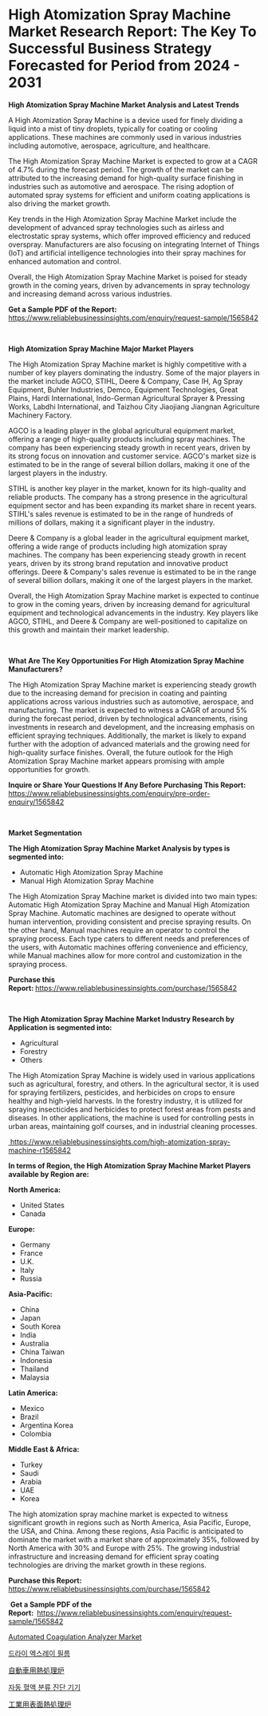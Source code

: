 <p><h1>High Atomization Spray Machine Market Research Report: The Key To Successful Business Strategy Forecasted for Period from 2024 - 2031</h1></p><p><strong>High Atomization Spray Machine Market Analysis and Latest Trends</strong></p>
<p><p>A High Atomization Spray Machine is a device used for finely dividing a liquid into a mist of tiny droplets, typically for coating or cooling applications. These machines are commonly used in various industries including automotive, aerospace, agriculture, and healthcare.</p><p>The High Atomization Spray Machine Market is expected to grow at a CAGR of 4.7% during the forecast period. The growth of the market can be attributed to the increasing demand for high-quality surface finishing in industries such as automotive and aerospace. The rising adoption of automated spray systems for efficient and uniform coating applications is also driving the market growth.</p><p>Key trends in the High Atomization Spray Machine Market include the development of advanced spray technologies such as airless and electrostatic spray systems, which offer improved efficiency and reduced overspray. Manufacturers are also focusing on integrating Internet of Things (IoT) and artificial intelligence technologies into their spray machines for enhanced automation and control.</p><p>Overall, the High Atomization Spray Machine Market is poised for steady growth in the coming years, driven by advancements in spray technology and increasing demand across various industries.</p></p>
<p><strong>Get a Sample PDF of the Report:&nbsp;</strong> <a href="https://www.reliablebusinessinsights.com/enquiry/request-sample/1565842">https://www.reliablebusinessinsights.com/enquiry/request-sample/1565842</a></p>
<p>&nbsp;</p>
<p><strong>High Atomization Spray Machine Major Market Players</strong></p>
<p><p>The High Atomization Spray Machine market is highly competitive with a number of key players dominating the industry. Some of the major players in the market include AGCO, STIHL, Deere & Company, Case IH, Ag Spray Equipment, Buhler Industries, Demco, Equipment Technologies, Great Plains, Hardi International, Indo-German Agricultural Sprayer & Pressing Works, Labdhi International, and Taizhou City Jiaojiang Jiangnan Agriculture Machinery Factory.</p><p>AGCO is a leading player in the global agricultural equipment market, offering a range of high-quality products including spray machines. The company has been experiencing steady growth in recent years, driven by its strong focus on innovation and customer service. AGCO's market size is estimated to be in the range of several billion dollars, making it one of the largest players in the industry.</p><p>STIHL is another key player in the market, known for its high-quality and reliable products. The company has a strong presence in the agricultural equipment sector and has been expanding its market share in recent years. STIHL's sales revenue is estimated to be in the range of hundreds of millions of dollars, making it a significant player in the industry.</p><p>Deere & Company is a global leader in the agricultural equipment market, offering a wide range of products including high atomization spray machines. The company has been experiencing steady growth in recent years, driven by its strong brand reputation and innovative product offerings. Deere & Company's sales revenue is estimated to be in the range of several billion dollars, making it one of the largest players in the market.</p><p>Overall, the High Atomization Spray Machine market is expected to continue to grow in the coming years, driven by increasing demand for agricultural equipment and technological advancements in the industry. Key players like AGCO, STIHL, and Deere & Company are well-positioned to capitalize on this growth and maintain their market leadership.</p></p>
<p>&nbsp;</p>
<p><strong>What Are The Key Opportunities For High Atomization Spray Machine Manufacturers?</strong></p>
<p><p>The High Atomization Spray Machine market is experiencing steady growth due to the increasing demand for precision in coating and painting applications across various industries such as automotive, aerospace, and manufacturing. The market is expected to witness a CAGR of around 5% during the forecast period, driven by technological advancements, rising investments in research and development, and the increasing emphasis on efficient spraying techniques. Additionally, the market is likely to expand further with the adoption of advanced materials and the growing need for high-quality surface finishes. Overall, the future outlook for the High Atomization Spray Machine market appears promising with ample opportunities for growth.</p></p>
<p><strong>Inquire or Share Your Questions If Any Before Purchasing This Report:</strong> <a href="https://www.reliablebusinessinsights.com/enquiry/pre-order-enquiry/1565842">https://www.reliablebusinessinsights.com/enquiry/pre-order-enquiry/1565842</a></p>
<p>&nbsp;</p>
<p><strong>Market Segmentation</strong></p>
<p><strong>The High Atomization Spray Machine Market Analysis by types is segmented into:</strong></p>
<p><ul><li>Automatic High Atomization Spray Machine</li><li>Manual High Atomization Spray Machine</li></ul></p>
<p><p>The High Atomization Spray Machine market is divided into two main types: Automatic High Atomization Spray Machine and Manual High Atomization Spray Machine. Automatic machines are designed to operate without human intervention, providing consistent and precise spraying results. On the other hand, Manual machines require an operator to control the spraying process. Each type caters to different needs and preferences of the users, with Automatic machines offering convenience and efficiency, while Manual machines allow for more control and customization in the spraying process.</p></p>
<p><strong>Purchase this Report:&nbsp;</strong><a href="https://www.reliablebusinessinsights.com/purchase/1565842">https://www.reliablebusinessinsights.com/purchase/1565842</a></p>
<p>&nbsp;</p>
<p><strong>The High Atomization Spray Machine Market Industry Research by Application is segmented into:</strong></p>
<p><ul><li>Agricultural</li><li>Forestry</li><li>Others</li></ul></p>
<p><p>The High Atomization Spray Machine is widely used in various applications such as agricultural, forestry, and others. In the agricultural sector, it is used for spraying fertilizers, pesticides, and herbicides on crops to ensure healthy and high-yield harvests. In the forestry industry, it is utilized for spraying insecticides and herbicides to protect forest areas from pests and diseases. In other applications, the machine is used for controlling pests in urban areas, maintaining golf courses, and in industrial cleaning processes.</p></p>
<p><a href="https://www.reliablebusinessinsights.com/high-atomization-spray-machine-r1565842">&nbsp;https://www.reliablebusinessinsights.com/high-atomization-spray-machine-r1565842</a></p>
<p><strong>In terms of Region, the High Atomization Spray Machine Market Players available by Region are:</strong></p>
<p>
    <p> <strong> North America: </strong>
        <ul>
            <li>United States</li>
            <li>Canada</li>
        </ul>
        </p> 
    <p> <strong> Europe: </strong>
        <ul>
            <li>Germany</li>
            <li>France</li>
            <li>U.K.</li>
            <li>Italy</li>
            <li>Russia</li>
        </ul>
        </p> 
    <p> <strong> Asia-Pacific: </strong>
        <ul>
            <li>China</li>
            <li>Japan</li>
            <li>South Korea</li>
            <li>India</li>
            <li>Australia</li>
            <li>China Taiwan</li>
            <li>Indonesia</li>
            <li>Thailand</li>
            <li>Malaysia</li>
        </ul>
        </p> 
    <p> <strong> Latin America: </strong>
        <ul>
            <li>Mexico</li>
            <li>Brazil</li>
            <li>Argentina Korea</li>
            <li>Colombia</li>
        </ul>
        </p> 
    <p> <strong> Middle East & Africa: </strong>
        <ul>
            <li>Turkey</li>
            <li>Saudi</li>
            <li>Arabia</li>
            <li>UAE</li>
            <li>Korea</li>
        </ul>
    </p>
    </p>
<p><p>The high atomization spray machine market is expected to witness significant growth in regions such as North America, Asia Pacific, Europe, the USA, and China. Among these regions, Asia Pacific is anticipated to dominate the market with a market share of approximately 35%, followed by North America with 30% and Europe with 25%. The growing industrial infrastructure and increasing demand for efficient spray coating technologies are driving the market growth in these regions.</p></p>
<p><strong>Purchase this Report: </strong><a href="https://www.reliablebusinessinsights.com/purchase/1565842">https://www.reliablebusinessinsights.com/purchase/1565842</a></p>
<p>&nbsp;<strong>Get a Sample PDF of the Report:&nbsp;&nbsp;</strong><a href="https://www.reliablebusinessinsights.com/enquiry/request-sample/1565842">https://www.reliablebusinessinsights.com/enquiry/request-sample/1565842</a></p>
<p><strong></strong></p>
<p><p><a href="https://github.com/AndreanneHane2023/Market-Research-Report-List-1/blob/main/automated-coagulation-analyzer-market.md">Automated Coagulation Analyzer Market</a></p><p><a href="https://github.com/WilburKihn5676/Market-Research-Report-List-2/blob/main/9063757127007.md">드라이 엑스레이 필름</a></p><p><a href="https://github.com/laurenreichert/Market-Research-Report-List-2/blob/main/1884480119940.md">自動車用熱処理炉</a></p><p><a href="https://github.com/wallacBahrtyinger567686/Market-Research-Report-List-2/blob/main/5698672127008.md">자동 혈액 분류 진단 기기</a></p><p><a href="https://github.com/vtbvgl20191192/Market-Research-Report-List-2/blob/main/1598958119939.md">工業用表面熱処理炉</a></p></p>
